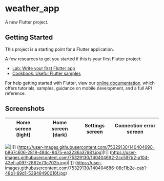 # weather_app

A new Flutter project.

## Getting Started

This project is a starting point for a Flutter application.

A few resources to get you started if this is your first Flutter project:

- [Lab: Write your first Flutter app](https://flutter.dev/docs/get-started/codelab)
- [Cookbook: Useful Flutter samples](https://flutter.dev/docs/cookbook)

For help getting started with Flutter, view our
[online documentation](https://flutter.dev/docs), which offers tutorials,
samples, guidance on mobile development, and a full API reference.

## Screenshots

Home screen (light)         |   Home screen (dark)       |   Settings screen         |   Connection error screen
:-------------------------:|:-------------------------:|:-------------------------:|:-------------------------:




![](https://user-images.githubusercontent.com/75329130/140404679-0a4d7a29-37e9-41c7-9675-d4280d56e879.jpg)|![]
(https://user-images.githubusercontent.com/75329130/140404690-b867c606-2818-484c-8475-ea3236a37981.jpg)|![]
(https://user-images.githubusercontent.com/75329130/140404692-2cc597b2-a104-43ef-a097-2862e73c702b.jpg)|![]
(https://user-images.githubusercontent.com/75329130/140404686-08c11b2e-cab1-48b1-99d1-53848490016f.jpg)
